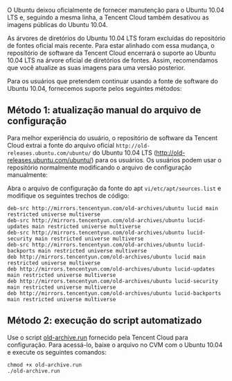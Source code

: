 O Ubuntu deixou oficialmente de fornecer manutenção para o Ubuntu 10.04 LTS e, seguindo a mesma linha, a Tencent Cloud também desativou as imagens públicas do Ubuntu 10.04.

As árvores de diretórios do Ubuntu 10.04 LTS foram excluídas do repositório de fontes oficial mais recente. Para estar alinhado com essa mudança, o repositório de software da Tencent Cloud encerrará o suporte ao Ubuntu 10.04 LTS na árvore oficial de diretórios de fontes. Assim, recomendamos que você atualize as suas imagens para uma versão posterior.

Para os usuários que pretendem continuar usando a fonte de software do Ubuntu 10.04, fornecemos suporte pelos seguintes métodos:

## Método 1: atualização manual do arquivo de configuração
Para melhor experiência do usuário, o repositório de software da Tencent Cloud extrai a fonte do arquivo oficial `http://old-releases.ubuntu.com/ubuntu/` do Ubuntu 10.04 LTS (http://old-releases.ubuntu.com/ubuntu/) para os usuários. Os usuários podem usar o repositório normalmente modificando o arquivo de configuração manualmente:

Abra o arquivo de configuração da fonte do apt `vi/etc/apt/sources.list` e modifique os seguintes trechos de código:

```
deb-src http://mirrors.tencentyun.com/old-archives/ubuntu lucid main restricted universe multiverse
deb-src http://mirrors.tencentyun.com/old-archives/ubuntu lucid-updates main restricted universe multiverse
deb-src http://mirrors.tencentyun.com/old-archives/ubuntu lucid-security main restricted universe multiverse
deb-src http://mirrors.tencentyun.com/old-archives/ubuntu lucid-backports main restricted universe multiverse
deb http://mirrors.tencentyun.com/old-archives/ubuntu lucid main restricted universe multiverse
deb http://mirrors.tencentyun.com/old-archives/ubuntu lucid-updates main restricted universe multiverse
deb http://mirrors.tencentyun.com/old-archives/ubuntu lucid-security main restricted universe multiverse
deb http://mirrors.tencentyun.com/old-archives/ubuntu lucid-backports main restricted universe multiverse
```

## Método 2: execução do script automatizado
Use o script [old-archive.run](http://ubuntu10-10016717.cos.myqcloud.com/old-archive.run) fornecido pela Tencent Cloud para configuração. Para acessá-lo, baixe o arquivo no CVM com o Ubuntu 10.04 e execute os seguintes comandos:

```
chmod +x old-archive.run
./old-archive.run
```